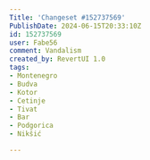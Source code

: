 ```yaml
---
Title: 'Changeset #152737569'
PublishDate: 2024-06-15T20:33:10Z
id: 152737569
user: Fabe56
comment: Vandalism
created_by: RevertUI 1.0
tags:
- Montenegro
- Budva
- Kotor
- Cetinje
- Tivat
- Bar
- Podgorica
- Nikšić

---
```

